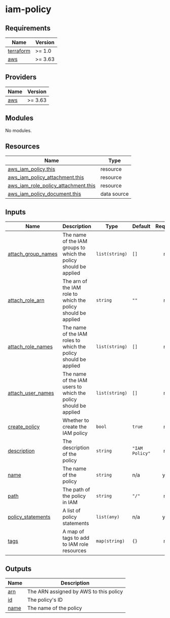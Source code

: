 # iam-policy

<!-- BEGINNING OF PRE-COMMIT-TERRAFORM DOCS HOOK -->
## Requirements

| Name | Version |
|------|---------|
| <a name="requirement_terraform"></a> [terraform](#requirement\_terraform) | >= 1.0 |
| <a name="requirement_aws"></a> [aws](#requirement\_aws) | >= 3.63 |

## Providers

| Name | Version |
|------|---------|
| <a name="provider_aws"></a> [aws](#provider\_aws) | >= 3.63 |

## Modules

No modules.

## Resources

| Name | Type |
|------|------|
| [aws_iam_policy.this](https://registry.terraform.io/providers/hashicorp/aws/latest/docs/resources/iam_policy) | resource |
| [aws_iam_policy_attachment.this](https://registry.terraform.io/providers/hashicorp/aws/latest/docs/resources/iam_policy_attachment) | resource |
| [aws_iam_role_policy_attachment.this](https://registry.terraform.io/providers/hashicorp/aws/latest/docs/resources/iam_role_policy_attachment) | resource |
| [aws_iam_policy_document.this](https://registry.terraform.io/providers/hashicorp/aws/latest/docs/data-sources/iam_policy_document) | data source |

## Inputs

| Name | Description | Type | Default | Required |
|------|-------------|------|---------|:--------:|
| <a name="input_attach_group_names"></a> [attach\_group\_names](#input\_attach\_group\_names) | The name of the IAM groups to which the policy should be applied | `list(string)` | `[]` | no |
| <a name="input_attach_role_arn"></a> [attach\_role\_arn](#input\_attach\_role\_arn) | The arn of the IAM role to which the policy should be applied | `string` | `""` | no |
| <a name="input_attach_role_names"></a> [attach\_role\_names](#input\_attach\_role\_names) | The name of the IAM roles to which the policy should be applied | `list(string)` | `[]` | no |
| <a name="input_attach_user_names"></a> [attach\_user\_names](#input\_attach\_user\_names) | The name of the IAM users to which the policy should be applied | `list(string)` | `[]` | no |
| <a name="input_create_policy"></a> [create\_policy](#input\_create\_policy) | Whether to create the IAM policy | `bool` | `true` | no |
| <a name="input_description"></a> [description](#input\_description) | The description of the policy | `string` | `"IAM Policy"` | no |
| <a name="input_name"></a> [name](#input\_name) | The name of the policy | `string` | n/a | yes |
| <a name="input_path"></a> [path](#input\_path) | The path of the policy in IAM | `string` | `"/"` | no |
| <a name="input_policy_statements"></a> [policy\_statements](#input\_policy\_statements) | A list of policy statements | `list(any)` | n/a | yes |
| <a name="input_tags"></a> [tags](#input\_tags) | A map of tags to add to IAM role resources | `map(string)` | `{}` | no |

## Outputs

| Name | Description |
|------|-------------|
| <a name="output_arn"></a> [arn](#output\_arn) | The ARN assigned by AWS to this policy |
| <a name="output_id"></a> [id](#output\_id) | The policy's ID |
| <a name="output_name"></a> [name](#output\_name) | The name of the policy |
<!-- END OF PRE-COMMIT-TERRAFORM DOCS HOOK -->
